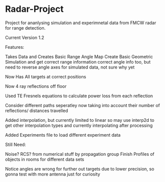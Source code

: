 # Radar-Project
Project for ananlysing simulation and experimnetal data from FMCW radar for range detection.


Current Version 1.2

Features:

Takes Data and Creates Basic Range Angle Map
Create Basic Geometric Simulation and get correct range information
correct angle info too, but need to reverse angle axes for simulated data, not sure why yet

Now Has All targets at correct positions

Now 4 ray reflections off floor

Used TE Fresnels equations to calculate power loss from each reflection

Consider different paths seperatley now taking into account their number of reflections/ distances travelled

Added interpolation, but currently limited to linear so may use interp2d to get other interpolation types and currently interpolating after processing

Added Experiments file to load different experiment data

Still Need:

Noise?
RCS? from numerical stuff by propagation group
Finish Profiles of objects in rooms for different data sets

Notice angles are wrong for further out targets due to lower precision, so gonna test with more antenna just for curiosity
